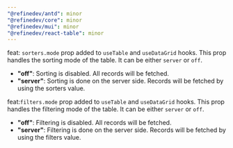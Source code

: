 ```yaml
---
"@refinedev/antd": minor
"@refinedev/core": minor
"@refinedev/mui": minor
"@refinedev/react-table": minor
---
```


feat: `sorters.mode` prop added to `useTable` and `useDataGrid` hooks. This prop handles the sorting mode of the table. It can be either `server` or `off`.

-   **"off"**: Sorting is disabled. All records will be fetched.
-   **"server"**: Sorting is done on the server side. Records will be fetched by using the sorters value.

feat:`filters.mode` prop added to `useTable` and `useDataGrid` hooks. This prop handles the filtering mode of the table. It can be either `server` or `off`.

-   **"off"**: Filtering is disabled. All records will be fetched.
-   **"server"**: Filtering is done on the server side. Records will be fetched by using the filters value.
